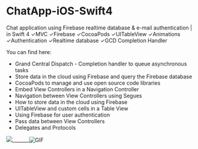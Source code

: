 # ChatApp-iOS-Swift4
Chat application using Firebase realtime database &amp; e-mail authentication | in Swift 4 ✓MVC ✓Firebase ✓CocoaPods  ✓UITableView ✓Animations ✓Authentication ✓Realtime database ✓GCD Completion Handler

You can find here:

* Grand Central Dispatch - Completion handler to queue asynchronous tasks
* Store data in the cloud using Firebase and query the Firebase database
* CocoaPods to manage and use open source code libraries
* Embed View Controllers in a Navigation Controller
* Navigation between View Controllers using Segues
* How to store data in the cloud using Firebase
* UITableView and custom cells in a Table View
* Using Firebase for user authentication
* Pass data between View Controllers
* Delegates and Protocols

<img src="https://i.imgur.com/Siz3jix.png">_______![GIF](https://s8.gifyu.com/images/Projekt-bez-tytulu4bfa6cba78f0bde3.gif) 
